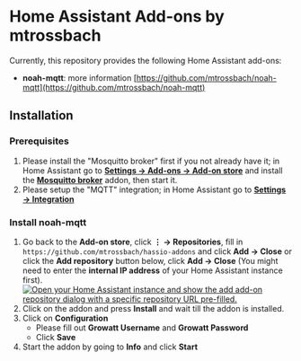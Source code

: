 # Home Assistant Add-ons by mtrossbach

Currently, this repository provides the following Home Assistant add-ons:
- **noah-mqtt**: more information [https://github.com/mtrossbach/noah-mqtt](https://github.com/mtrossbach/noah-mqtt)


## Installation
### Prerequisites
1. Please install the "Mosquitto broker" first if you not already have it; in Home Assistant go to **[Settings → Add-ons → Add-on store](https://my.home-assistant.io/redirect/supervisor_store/)** and install the **[Mosquitto broker](https://my.home-assistant.io/redirect/supervisor_addon/?addon=core_mosquitto)** addon, then start it.
2. Please setup the "MQTT" integration; in Home Assistant go to **[Settings → Integration](https://my.home-assistant.io/redirect/integration/)**
### Install noah-mqtt
1. Go back to the **Add-on store**, click **⋮ → Repositories**, fill in</br>  `https://github.com/mtrossbach/hassio-addons` and click **Add → Close** or click the **Add repository** button below, click **Add → Close** (You might need to enter the **internal IP address** of your Home Assistant instance first).  
   [![Open your Home Assistant instance and show the add add-on repository dialog with a specific repository URL pre-filled.](https://my.home-assistant.io/badges/supervisor_add_addon_repository.svg)](https://my.home-assistant.io/redirect/supervisor_add_addon_repository/?repository_url=https%3A%2F%2Fgithub.com%2Fmtrossbach%2Fhassio-addons)
2. Click on the addon and press **Install** and wait till the addon is installed.
3. Click on **Configuration**
    - Please fill out **Growatt Username** and **Growatt Password**
    - Click **Save**
4. Start the addon by going to **Info** and click **Start**

